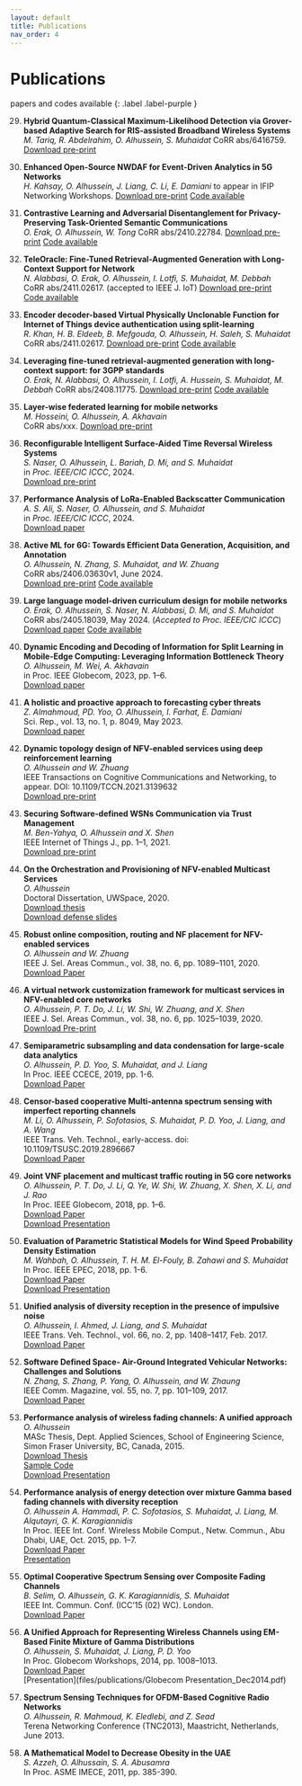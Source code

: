 ```yaml
---
layout: default
title: Publications
nav_order: 4
---
```

<!-- Google tag (gtag.js) -->
<script async src="https://www.googletagmanager.com/gtag/js?id=G-E09K8XMPK5"></script>
<script>
  window.dataLayer = window.dataLayer || [];
  function gtag(){dataLayer.push(arguments);}
  gtag('js', new Date());

  gtag('config', 'G-E09K8XMPK5');
</script>


# Publications
papers and codes available 
{: .label .label-purple }


29. **Hybrid Quantum-Classical Maximum-Likelihood Detection via Grover-based Adaptive Search for RIS-assisted Broadband Wireless Systems**  
   *M. Tariq, R. Abdelrahim, O. Alhussein, S. Muhaidat*
CoRR abs/6416759. [Download pre-print](files/publications/quantum_MLD_conference.pdf)


29. **Enhanced Open-Source NWDAF for Event-Driven Analytics in 5G Networks**  
   *H. Kahsay, O. Alhussein, J. Liang, C. Li, E. Damiani*
to appear in IFIP Networking Workshops. [Download pre-print](files/publications/NWDAF_IFIP.pdf) [Code available](https://github.com/HenokDanielbfg/5g-testbed-conference)

28. **Contrastive Learning and Adversarial Disentanglement for Privacy-Preserving Task-Oriented Semantic Communications**  
   *O. Erak, O. Alhussein, W. Tong*
    CoRR abs/2410.22784. [Download pre-print](https://arxiv.org/abs/2410.22784) [Code available](https://github.com/omarerak/clad)

27. **TeleOracle: Fine-Tuned Retrieval-Augmented Generation with Long-Context Support for Network**  
   *N. Alabbasi, O. Erak,  O. Alhussein, I. Lotfi, S. Muhaidat, M. Debbah*
    CoRR abs/2411.02617. (accepted to IEEE J. IoT) [Download pre-print](https://arxiv.org/abs/2411.02617) 
   [Code available](https://github.com/Nouf-Alabbasi/oKUmura_AI_Telecom_challenge)

26. **Encoder decoder-based Virtual Physically Unclonable Function for Internet of Things device authentication using split-learning**  
   *R. Khan, H. B. Eldeeb,  B. Mefgouda, O. Alhussein, H. Saleh, S. Muhaidat*
    CoRR abs/2411.02617. [Download pre-print](https://arxiv.org/abs/2411.02617) 
   [Code available](https://github.com/Nouf-Alabbasi/oKUmura_AI_Telecom_challenge)

25. **Leveraging fine-tuned retrieval-augmented generation with long-context support: for 3GPP standards**  
   *O. Erak, N. Alabbasi, O. Alhussein, I. Lotfi, A. Hussein, S. Muhaidat, M. Debbah*
    CoRR abs/2408.11775. [Download pre-print](https://arxiv.org/abs/2408.11775) 
   [Code available](https://github.com/Nouf-Alabbasi/oKUmura_AI_Telecom_challenge) 

24. **Layer-wise federated learning for mobile networks**  
   *M. Hosseini, O. Alhussein, A. Akhavain*  
   CoRR abs/xxx. [Download pre-print](#)


23. **Reconfigurable Intelligent Surface-Aided Time Reversal Wireless Systems**  
   *S. Naser, O. Alhussein, L. Bariah, D. Mi, and S. Muhaidat*  
   in *Proc. IEEE/CIC ICCC*, 2024.  
   [Download pre-print](files/publications/a193_naser_final.pdf) 


22. **Performance Analysis of LoRa-Enabled Backscatter Communication**  
   *A. S. Ali, S. Naser, O. Alhussein, and S. Muhaidat*  
   in *Proc. IEEE/CIC ICCC*, 2024.  
   [Download paper](files/publications/a198_ali_final.pdf) 


21. **Active ML for 6G: Towards Efficient Data Generation, Acquisition, and Annotation**  
   *O. Alhussein, N. Zhang, S. Muhaidat, and W. Zhuang*  
   CoRR abs/2406.03630v1, June 2024.  
   [Download pre-print](https://arxiv.org/abs/2406.03630) 
   [Code available](https://github.com/OmarSababha/active_ML) 

20. **Large language model-driven curriculum design for mobile networks**  
   *O. Erak, O. Alhussein, S. Naser, N. Alabbasi, D. Mi, and S. Muhaidat*  
   CoRR abs/2405.18039, May 2024. (*Accepted to Proc. IEEE/CIC ICCC*)
   [Download paper](https://arxiv.org/abs/2405.18039v2) 
   [Code available](https://github.com/OmarErak/LLM-CL)

19. **Dynamic Encoding and Decoding of Information for Split Learning in Mobile-Edge Computing: Leveraging Information Bottleneck Theory**  
   *O. Alhussein, M. Wei, A. Akhavain*  
   in Proc. IEEE Globecom, 2023, pp. 1–6.  
   [Download paper](files/publications/2023_paper_globecom_camera_v2.pdf) 

18. **A holistic and proactive approach to forecasting cyber threats**  
   *Z. Almahmoud, PD. Yoo, O. Alhussein, I. Farhat, E. Damiani*  
   Sci. Rep., vol. 13, no. 1, p. 8049, May 2023.  
   [Download paper](files/publications/sci_reports_nat_2023_zaid.pdf)

17. **Dynamic topology design of NFV-enabled services using deep reinforcement learning**  
   *O. Alhussein and W. Zhuang*  
   IEEE Transactions on Cognitive Communications and Networking, to appear. DOI: 10.1109/TCCN.2021.3139632  
   [Download pre-print](files/publications/Paper_TCCN_2021.pdf)

16. **Securing Software-defined WSNs Communication via Trust Management**  
   *M. Ben-Yahya, O. Alhussein and X. Shen*  
   IEEE Internet of Things J., pp. 1–1, 2021.  
   [Download pre-print](files/publications/Trust_SDWSN_J_RG.pdf)

15. **On the Orchestration and Provisioning of NFV-enabled Multicast Services**  
   *O. Alhussein*  
   Doctoral Dissertation, UWSpace, 2020.  
   [Download thesis](http://hdl.handle.net/10012/15850)  
   [Download defense slides](files/publications/phd_thesis_slides.pdf)

14. **Robust online composition, routing and NF placement for NFV-enabled services**  
   *O. Alhussein and W. Zhuang*  
   IEEE J. Sel. Areas Commun., vol. 38, no. 6, pp. 1089–1101, 2020.  
   [Download Paper](files/publications/p2_omar_jsac.pdf)

13. **A virtual network customization framework for multicast services in NFV-enabled core networks**  
   *O. Alhussein, P. T. Do, J. Li, W. Shi, W. Zhuang, and X. Shen*  
   IEEE J. Sel. Areas Commun., vol. 38, no. 6, pp. 1025–1039, 2020.  
   [Download Pre-print](files/publications/SDT_JSAC_doublecol.pdf)

12. **Semiparametric subsampling and data condensation for large-scale data analytics**  
    *O. Alhussein, P. D. Yoo, S. Muhaidat, and J. Liang*  
    In Proc. IEEE CCECE, 2019, pp. 1-6.  
    [Download Paper](files/publications/ccece_cameraready.pdf)

11. **Censor-based cooperative Multi-antenna spectrum sensing with imperfect reporting channels**  
    *M. Li, O. Alhussein, P. Sofotasios, S. Muhaidat, P. D. Yoo, J. Liang, and A. Wang*  
    IEEE Trans. Veh. Technol., early-access. doi: 10.1109/TSUSC.2019.2896667  
    [Download Paper](files/publications/Censorbased_tvt_meiling.pdf)

10. **Joint VNF placement and multicast traffic routing in 5G core networks**  
    *O. Alhussein, P. T. Do, J. Li, Q. Ye, W. Shi, W. Zhuang, X. Shen, X. Li, and J. Rao*  
    In Proc. IEEE Globecom, 2018, pp. 1–6.  
    [Download Paper](files/publications/globecom18_vnf.pdf)  
    [Download Presentation](files/publications/globecom18_SDT1.pdf)

9. **Evaluation of Parametric Statistical Models for Wind Speed Probability Density Estimation**  
    *M. Wahbah, O. Alhussein, T. H. M. El-Fouly, B. Zahawi and S. Muhaidat*  
    In Proc. IEEE EPEC, 2018, pp. 1-6.  
    [Download Paper](files/publications/epec18_maisam.pdf)  
    [Download Presentation](files/publications/presentation_epec18_maisam.pdf)

8. **Unified analysis of diversity reception in the presence of impulsive noise**  
    *O. Alhussein, I. Ahmed, J. Liang, and S. Muhaidat*  
    IEEE Trans. Veh. Technol., vol. 66, no. 2, pp. 1408–1417, Feb. 2017.  
    [Download Paper](files/publications/Alhussein_MG_Impulsive.pdf)

7. **Software Defined Space- Air-Ground Integrated Vehicular Networks: Challenges and Solutions**  
    *N. Zhang, S. Zhang, P. Yang, O. Alhussein, and W. Zhaung*  
    IEEE Comm. Magazine, vol. 55, no. 7, pp. 101–109, 2017.  
    [Download Paper](https://arxiv.org/pdf/1703.02664.pdf)

6. **Performance analysis of wireless fading channels: A unified approach**  
    *O. Alhussein*  
    MASc Thesis, Dept. Applied Sciences, School of Engineering Science, Simon Fraser University, BC, Canada, 2015.  
    [Download Thesis](http://summit.sfu.ca/system/files/iritems1/15696/etd9226_OAlhussein.pdf)  
    [Sample Code](files/publications/MoG_EM.m)  
    [Download Presentation](files/publications/msc_thesis_presentation.pdf)

5. **Performance analysis of energy detection over mixture Gamma based fading channels with diversity reception**  
    *O. Alhussein A. Hammadi, P. C. Sofotasios, S. Muhaidat, J. Liang, M. Alqutayri, G. K. Karagiannidis*  
    In Proc. IEEE Int. Conf. Wireless Mobile Comput., Netw. Commun., Abu Dhabi, UAE, Oct. 2015, pp. 1–7.  
    [Download Paper](https://arxiv.org/pdf/1510.05594.pdf)  
    [Presentation](files/publications/WiMob_Omar.pdf)

4. **Optimal Cooperative Spectrum Sensing over Composite Fading Channels**  
    *B. Selim, O. Alhussein, G. K. Karagiannidis, S. Muhaidat*  
    IEEE Int. Commun. Conf. (ICC’15 (02) WC). London.  
    [Download Paper](http://geokarag.webpages.auth.gr/wp-content/papercite-data/pdf/c136.pdf)

3. **A Unified Approach for Representing Wireless Channels using EM-Based Finite Mixture of Gamma Distributions**  
    *O. Alhussein, S. Muhaidat, J. Liang, P. D. Yoo*  
    In Proc. Globecom Workshops, 2014, pp. 1008–1013.  
    [Download Paper](https://goo.gl/pVFPH7)  
    [Presentation](files/publications/Globecom Presentation_Dec2014.pdf)

2. **Spectrum Sensing Techniques for OFDM-Based Cognitive Radio Networks**  
    *O. Alhussein, R. Mahmoud, K. Eledlebi, and Z. Sead*  
    Terena Networking Conference (TNC2013), Maastricht, Netherlands, June 2013.

1. **A Mathematical Model to Decrease Obesity in the UAE**  
    *S. Azzeh, O. Alhussain, S. A. Abusamra*  
    In Proc. ASME IMECE, 2011, pp. 385-390.
